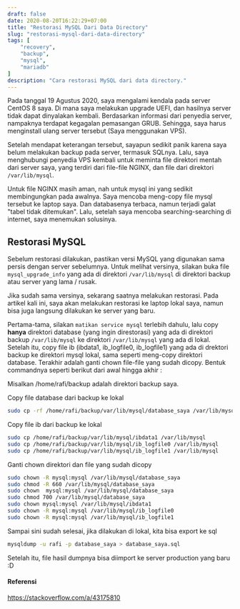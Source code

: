 ```yaml
---
draft: false
date: 2020-08-20T16:22:29+07:00
title: "Restorasi MySQL Dari Data Directory"
slug: "restorasi-mysql-dari-data-directory"
tags: [
    "recovery",
    "backup",
    "mysql",
    "mariadb"
]
description: "Cara restorasi MySQL dari data directory."
---
```


Pada tanggal 19 Agustus 2020, saya mengalami kendala pada server CentOS 8 saya. Di mana saya melakukan upgrade UEFI, dan hasilnya server tidak dapat dinyalakan kembali. Berdasarkan informasi dari penyedia server, nampaknya terdapat kegagalan pemasangan GRUB. Sehingga, saya harus menginstall ulang server tersebut (Saya menggunakan VPS).

Setelah mendapat keterangan tersebut, sayapun sedikit panik karena saya belum melakukan backup pada server, termasuk SQLnya. Lalu, saya menghubungi penyedia VPS kembali untuk meminta file direktori mentah dari server saya, yang terdiri dari file-file NGINX, dan file dari direktori `/var/lib/mysql`.

Untuk file NGINX masih aman, nah untuk mysql ini yang sedikit membingungkan pada awalnya. Saya mencoba meng-copy file mysql tersebut ke laptop saya. Dan databasenya terbaca, namun terjadi galat "tabel tidak ditemukan". Lalu, setelah saya mencoba searching-searching di internet, saya menemukan solusinya.

## Restorasi MySQL
Sebelum restorasi dilakukan, pastikan versi MySQL yang digunakan sama persis dengan server sebelumnya. Untuk melihat versinya, silakan buka file `mysql_upgrade_info` yang ada di direktori `/var/lib/mysql` di direktori backup atau server yang lama / rusak.

Jika sudah sama versinya, sekarang saatnya melakukan restorasi. Pada artikel kali ini, saya akan melakukan restorasi ke laptop lokal saya, namun bisa juga langsung dilakukan ke server yang baru.

Pertama-tama, silakan `matikan service mysql` terlebih dahulu, lalu copy **hanya** direktori database (yang ingin direstorasi) yang ada di direktori backup `/var/lib/mysql` ke direktori `/var/lib/mysql` yang ada di lokal. Setelah itu, copy file ib (ibdata1, ib_logfile0, ib_logfile1) yang ada di drektori backup ke direktori mysql lokal, sama seperti meng-copy direktori database. Terakhir adalah ganti chown file-file yang sudah dicopy. Bentuk commandnya seperti berikut dari awal hingga akhir :

Misalkan /home/rafi/backup adalah direktori backup saya.

Copy file database dari backup ke lokal

```bash
sudo cp -rf /home/rafi/backup/var/lib/mysql/database_saya /var/lib/mysql/
```

Copy file ib dari backup ke lokal
```bash
sudo cp /home/rafi/backup/var/lib/mysql/ibdata1 /var/lib/mysql
sudo cp /home/rafi/backup/var/lib/mysql/ib_logfile0 /var/lib/mysql
sudo cp /home/rafi/backup/var/lib/mysql/ib_logfile1 /var/lib/mysql
```

Ganti chown direktori dan file yang sudah dicopy
```bash
sudo chown -R mysql:mysql /var/lib/mysql/database_saya
sudo chmod -R 660 /var/lib/mysql/database_saya
sudo chown  mysql:mysql /var/lib/mysql/database_saya 
sudo chmod 700 /var/lib/mysql/database_saya
sudo chown mysql:mysql /var/lib/mysql/ibdata1
sudo chown -R mysql:mysql /var/lib/mysql/ib_logfile0
sudo chown -R mysql:mysql /var/lib/mysql/ib_logfile1
```

Sampai sini sudah selesai, jika dilakukan di lokal, kita bisa export ke sql
```bash
mysqldump -u rafi -p database_saya > database_saya.sql
```

Setelah itu, file hasil dumpnya bisa diimport ke server production yang baru :D

#### Referensi
https://stackoverflow.com/a/43175810
